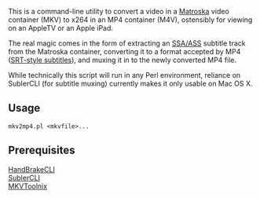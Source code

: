 This is a command-line utility to convert a video in a [Matroska](http://www.matroska.org/) video container (MKV) to x264 in an MP4 container (M4V), ostensibly for viewing on an AppleTV or an Apple iPad.

The real magic comes in the form of extracting an [SSA/ASS](http://www.matroska.org/technical/specs/subtitles/ssa.html) subtitle track from the Matroska container, converting it to a format accepted by MP4 ([SRT-style subtitles](http://www.matroska.org/technical/specs/subtitles/srt.html)), and muxing it in to the newly converted MP4 file.

While technically this script will run in any Perl environment, reliance on SublerCLI (for subtitle muxing) currently makes it only usable on Mac OS X.

Usage
-----
`mkv2mp4.pl <mkvfile>...`

Prerequisites
-------------
[HandBrakeCLI](http://handbrake.fr/)  
[SublerCLI](http://code.google.com/p/subler/)  
[MKVToolnix](http://www.bunkus.org/videotools/mkvtoolnix/)
